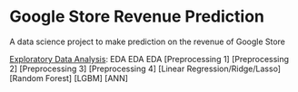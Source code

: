 # Google Store Revenue Prediction
A data science project to make prediction on the revenue of Google Store


[Exploratory Data Analysis](https://github.com/ziwei1992/Google-Store-Revenue-Prediction/blob/master/Eda.ipynb): EDA EDA EDA
[Preprocessing 1]
[Preprocessing 2]
[Preprocessing 3]
[Preprocessing 4]
[Linear Regression/Ridge/Lasso]
[Random Forest]
[LGBM]
[ANN]



